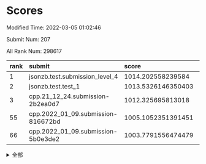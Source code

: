 # Scores

Modified Time: 2022-03-05 01:02:46

Submit Num: 207

All Rank Num: 298617

| rank |               submit               |       score        |       sigma        | pk_num |
| :--- | :--------------------------------- | :----------------- | :----------------- | :----- |
| 1    | jsonzb.test.submission_level_4     | 1014.202558239584  | 0.8156392897904218 | 5771   |
| 2    | jsonzb.test.test_1                 | 1013.5326146350403 | 0.8278408146368297 | 5774   |
| 3    | cpp.21_12_24.submission-2b2ea0d7   | 1012.325695813018  | 0.7845708516083417 | 5770   |
| 55   | cpp.2022_01_09.submission-816672bd | 1005.1052351391451 | 0.717599646272159  | 5763   |
| 66   | cpp.2022_01_09.submission-5b0e3de2 | 1003.7791556474479 | 0.7227590050337986 | 5770   |


<details>
<summary>全部</summary>

| rank |                 submit                 |       score        |       sigma        | pk_num |
| :--- | :------------------------------------- | :----------------- | :----------------- | :----- |
| 1    | jsonzb.test.submission_level_4         | 1014.202558239584  | 0.8156392897904218 | 5771   |
| 2    | jsonzb.test.test_1                     | 1013.5326146350403 | 0.8278408146368297 | 5774   |
| 3    | cpp.21_12_24.submission-2b2ea0d7       | 1012.325695813018  | 0.7845708516083417 | 5770   |
| 4    | gobigger.level_3.submission_level_3_26 | 1011.6525254555439 | 0.7712928679364497 | 5775   |
| 5    | gobigger.level_3.submission_level_3_35 | 1011.3949723687131 | 0.7640106182560042 | 5772   |
| 6    | gobigger.level_3.submission_level_3_32 | 1011.2561329105666 | 0.7728193113634583 | 5769   |
| 7    | gobigger.level_3.submission_level_3_46 | 1011.0721579835699 | 0.7615248800745674 | 5767   |
| 8    | gobigger.level_3.submission_level_3_44 | 1011.0340231272588 | 0.7708773801671963 | 5768   |
| 9    | gobigger.level_3.submission_level_3_10 | 1011.0210990987703 | 0.764687928440262  | 5770   |
| 10   | gobigger.level_3.submission_level_3_28 | 1010.9035882718487 | 0.7536218869280448 | 5774   |
| 11   | gobigger.level_3.submission_level_3_29 | 1010.877022861509  | 0.7552213704605456 | 5767   |
| 12   | gobigger.level_3.submission_level_3_1  | 1010.8003415923831 | 0.789916660682876  | 5771   |
| 13   | gobigger.level_3.submission_level_3_36 | 1010.7276175831088 | 0.7690730375042052 | 5773   |
| 14   | gobigger.level_3.submission_level_3_4  | 1010.6743611245938 | 0.7515721786127021 | 5774   |
| 15   | gobigger.level_3.submission_level_3_0  | 1010.5135174704911 | 0.7699638403788016 | 5766   |
| 16   | gobigger.level_3.submission_level_3_3  | 1010.4853735626758 | 0.7619450960202983 | 5771   |
| 17   | gobigger.level_3.submission_level_3_30 | 1010.4606995718735 | 0.7756918738749168 | 5771   |
| 18   | gobigger.level_3.submission_level_3_24 | 1010.4005434504941 | 0.7676383850456587 | 5770   |
| 19   | gobigger.level_3.submission_level_3_8  | 1010.2648035792954 | 0.777266926608959  | 5771   |
| 20   | gobigger.level_3.submission_level_3_7  | 1010.2031898919371 | 0.7577578032868163 | 5772   |
| 21   | gobigger.level_3.submission_level_3_34 | 1010.1801215875888 | 0.7661020883045697 | 5777   |
| 22   | gobigger.level_3.submission_level_3_31 | 1010.1561777783526 | 0.7673225607634089 | 5770   |
| 23   | gobigger.level_3.submission_level_3_9  | 1010.137709393256  | 0.7550022599810873 | 5768   |
| 24   | gobigger.level_3.submission_level_3_16 | 1010.057492023127  | 0.764385266122043  | 5771   |
| 25   | gobigger.level_3.submission_level_3_42 | 1010.0530607201056 | 0.7595147526708204 | 5770   |
| 26   | gobigger.level_3.submission_level_3_22 | 1010.0199963281726 | 0.7644271966748903 | 5772   |
| 27   | gobigger.level_3.submission_level_3_43 | 1009.94973639616   | 0.7643288523337409 | 5771   |
| 28   | gobigger.level_3.submission_level_3_14 | 1009.8925522237341 | 0.7708956604413373 | 5769   |
| 29   | gobigger.level_3.submission_level_3_45 | 1009.8525176759653 | 0.7502922603296898 | 5772   |
| 30   | gobigger.level_3.submission_level_3_38 | 1009.8336590081211 | 0.7535089355776349 | 5775   |
| 31   | gobigger.level_3.submission_level_3_41 | 1009.8204282065943 | 0.7576472411896348 | 5769   |
| 32   | gobigger.level_3.submission_level_3_37 | 1009.74391785738   | 0.759814321852584  | 5767   |
| 33   | gobigger.level_3.submission_level_3_6  | 1009.7055920887849 | 0.7686431145046192 | 5771   |
| 34   | gobigger.level_3.submission_level_3_33 | 1009.699528101067  | 0.7697148505410378 | 5772   |
| 35   | gobigger.level_3.submission_level_3_27 | 1009.6535258295454 | 0.7622582382220985 | 5770   |
| 36   | gobigger.level_3.submission_level_3_15 | 1009.5623887998595 | 0.7650933134210185 | 5769   |
| 37   | gobigger.level_3.submission_level_3_2  | 1009.5356338363815 | 0.7795039941848738 | 5769   |
| 38   | gobigger.level_3.submission_level_3_17 | 1009.4410233087227 | 0.7525536521531228 | 5771   |
| 39   | gobigger.level_3.submission_level_3_21 | 1009.3855084257943 | 0.7455535651866309 | 5766   |
| 40   | gobigger.level_3.submission_level_3_40 | 1009.356534276399  | 0.7350249898182544 | 5763   |
| 41   | gobigger.level_3.submission_level_3_47 | 1009.3413091773731 | 0.7339461839912687 | 5775   |
| 42   | gobigger.level_3.submission_level_3_49 | 1009.2444778391795 | 0.7533070753969598 | 5770   |
| 43   | gobigger.level_3.submission_level_3_11 | 1009.1931509928393 | 0.7667849328553633 | 5769   |
| 44   | gobigger.level_3.submission_level_3_25 | 1009.1791036938833 | 0.7520838401277767 | 5772   |
| 45   | gobigger.level_3.submission_level_3_48 | 1009.1691368958893 | 0.7385100594583331 | 5774   |
| 46   | gobigger.level_3.submission_level_3_23 | 1009.1187741751089 | 0.7434400574473521 | 5770   |
| 47   | gobigger.level_3.submission_level_3_12 | 1009.0942754020601 | 0.7385730351035794 | 5776   |
| 48   | gobigger.level_3.submission_level_3_39 | 1008.8621603634176 | 0.7504224290525747 | 5768   |
| 49   | gobigger.level_3.submission_level_3_13 | 1008.8509257434501 | 0.7650341819733009 | 5770   |
| 50   | gobigger.level_3.submission_level_3_18 | 1008.7211080180011 | 0.738215759427824  | 5775   |
| 51   | gobigger.level_3.submission_level_3_19 | 1008.6018922883775 | 0.7624730494705357 | 5771   |
| 52   | gobigger.level_3.submission_level_3_5  | 1008.4429687380521 | 0.7265693800202238 | 5772   |
| 53   | gobigger.level_3.submission_level_3_20 | 1008.0263132293658 | 0.7192094335930049 | 5771   |
| 54   | gobigger.level_1.submission_level_1_47 | 1005.2352604515695 | 0.7294772743769072 | 5774   |
| 55   | cpp.2022_01_09.submission-816672bd     | 1005.1052351391451 | 0.717599646272159  | 5763   |
| 56   | gobigger.level_1.submission_level_1_24 | 1004.8361912775007 | 0.7208599813102808 | 5771   |
| 57   | gobigger.level_1.submission_level_1_15 | 1004.5692157491296 | 0.7097457026532248 | 5772   |
| 58   | gobigger.level_1.submission_level_1_8  | 1004.4748196073908 | 0.7250285326400967 | 5778   |
| 59   | gobigger.level_1.submission_level_1_35 | 1004.4177102671833 | 0.7145160157579994 | 5768   |
| 60   | gobigger.level_1.submission_level_1_1  | 1004.2947783717705 | 0.7298389304104106 | 5771   |
| 61   | gobigger.level_1.submission_level_1_46 | 1004.1657607940646 | 0.7130091031901326 | 5772   |
| 62   | gobigger.level_1.submission_level_1_10 | 1004.0354983923446 | 0.7152374336933548 | 5771   |
| 63   | gobigger.level_1.submission_level_1_12 | 1003.9786649843707 | 0.717693790916863  | 5765   |
| 64   | gobigger.level_1.submission_level_1_44 | 1003.8793649750852 | 0.7128138924400129 | 5770   |
| 65   | gobigger.level_1.submission_level_1_14 | 1003.8572053158147 | 0.7271367779992431 | 5772   |
| 66   | cpp.2022_01_09.submission-5b0e3de2     | 1003.7791556474479 | 0.7227590050337986 | 5770   |
| 67   | gobigger.level_1.submission_level_1_21 | 1003.7122042978214 | 0.7069738140569012 | 5770   |
| 68   | gobigger.level_1.submission_level_1_27 | 1003.7113943352349 | 0.7174882089241783 | 5771   |
| 69   | gobigger.level_1.submission_level_1_43 | 1003.6578580072369 | 0.7262937532943585 | 5767   |
| 70   | gobigger.level_1.submission_level_1_38 | 1003.617641423228  | 0.7060445025213351 | 5767   |
| 71   | gobigger.level_1.submission_level_1_5  | 1003.6141277816066 | 0.7124435951552278 | 5768   |
| 72   | gobigger.level_1.submission_level_1_28 | 1003.562773040532  | 0.7116771027010677 | 5770   |
| 73   | gobigger.level_1.submission_level_1_6  | 1003.5589553980285 | 0.7177899015206705 | 5768   |
| 74   | gobigger.level_1.submission_level_1_45 | 1003.5352351807339 | 0.7070706254139958 | 5773   |
| 75   | gobigger.level_1.submission_level_1_49 | 1003.5142365282619 | 0.7313021487919278 | 5769   |
| 76   | gobigger.level_1.submission_level_1_42 | 1003.4636211993943 | 0.7177309484017267 | 5774   |
| 77   | gobigger.level_1.submission_level_1_34 | 1003.4494237072811 | 0.7119577048226227 | 5771   |
| 78   | gobigger.level_1.submission_level_1_0  | 1003.3765689517164 | 0.7140913246536617 | 5767   |
| 79   | gobigger.level_1.submission_level_1_22 | 1003.3150639561376 | 0.7218761786154538 | 5766   |
| 80   | gobigger.level_1.submission_level_1_7  | 1003.290094668227  | 0.7156302181135129 | 5772   |
| 81   | gobigger.level_1.submission_level_1_48 | 1003.2849939387362 | 0.7226849892178706 | 5772   |
| 82   | gobigger.level_1.submission_level_1_41 | 1003.2714019426841 | 0.7148004447748528 | 5771   |
| 83   | gobigger.level_1.submission_level_1_16 | 1003.23176406449   | 0.7193021899886641 | 5767   |
| 84   | gobigger.level_1.submission_level_1_29 | 1003.2152512313081 | 0.7046649480529236 | 5769   |
| 85   | gobigger.level_1.submission_level_1_40 | 1003.1761670133504 | 0.7118547660072259 | 5772   |
| 86   | gobigger.level_1.submission_level_1_18 | 1003.1455846104269 | 0.7223526763859577 | 5772   |
| 87   | gobigger.level_1.submission_level_1_4  | 1003.1451893958917 | 0.7185849658602772 | 5771   |
| 88   | gobigger.level_1.submission_level_1_37 | 1003.1151015678005 | 0.7094428251608851 | 5772   |
| 89   | gobigger.level_1.submission_level_1_11 | 1002.9562326955297 | 0.7099914967802299 | 5771   |
| 90   | gobigger.level_1.submission_level_1_33 | 1002.955532027405  | 0.7246414548812786 | 5771   |
| 91   | gobigger.level_1.submission_level_1_39 | 1002.952434170555  | 0.7120445211253192 | 5769   |
| 92   | gobigger.level_1.submission_level_1_2  | 1002.9030165936367 | 0.7136586779754696 | 5772   |
| 93   | gobigger.level_1.submission_level_1_30 | 1002.8843437118915 | 0.6995506893532996 | 5775   |
| 94   | gobigger.level_1.submission_level_1_36 | 1002.8500022379253 | 0.7136631232212993 | 5766   |
| 95   | gobigger.level_1.submission_level_1_9  | 1002.8475268595993 | 0.7264050159083266 | 5772   |
| 96   | gobigger.level_1.submission_level_1_20 | 1002.8266085405802 | 0.7095145707276873 | 5767   |
| 97   | gobigger.level_1.submission_level_1_13 | 1002.7797910611675 | 0.7282796266015585 | 5769   |
| 98   | gobigger.level_1.submission_level_1_3  | 1002.7789847027138 | 0.7174868418671202 | 5771   |
| 99   | gobigger.level_1.submission_level_1_31 | 1002.6993458058078 | 0.714820815697779  | 5766   |
| 100  | gobigger.level_1.submission_level_1_32 | 1002.6705177691483 | 0.7056250217648834 | 5769   |
| 101  | gobigger.level_1.submission_level_1_17 | 1002.6352051199337 | 0.7202348388667782 | 5774   |
| 102  | gobigger.level_1.submission_level_1_19 | 1002.529406229705  | 0.7088251570824519 | 5772   |
| 103  | gobigger.level_1.submission_level_1_23 | 1002.2363860135498 | 0.7130905431813843 | 5766   |
| 104  | gobigger.level_1.submission_level_1_25 | 1001.8107169456085 | 0.7154848363639249 | 5772   |
| 105  | gobigger.level_1.submission_level_1_26 | 1001.2665299405733 | 0.7079979569238659 | 5775   |
| 106  | gobigger.random.submission_random_5    | 997.4208724398876  | 0.7030960219399502 | 5771   |
| 107  | gobigger.random.submission_random_19   | 997.1794137748245  | 0.7105710942840087 | 5772   |
| 108  | gobigger.random.submission_random_29   | 996.9131667839307  | 0.7143644003361256 | 5768   |
| 109  | gobigger.random.submission_random_48   | 996.7509909301368  | 0.7085663333307639 | 5769   |
| 110  | gobigger.random.submission_random_3    | 996.5981061429663  | 0.7139730017837184 | 5767   |
| 111  | gobigger.random.submission_random_34   | 996.5634070118559  | 0.706866994976479  | 5772   |
| 112  | gobigger.random.submission_random_16   | 996.5459829181424  | 0.7122044832380479 | 5769   |
| 113  | gobigger.random.submission_random_37   | 996.5238361878841  | 0.6980736823700164 | 5763   |
| 114  | gobigger.random.submission_random_1    | 996.2859225391738  | 0.7073835177221544 | 5768   |
| 115  | gobigger.random.submission_random_2    | 996.21272434914    | 0.7082624097949977 | 5767   |
| 116  | gobigger.random.submission_random_44   | 996.1983009917051  | 0.7126453446107375 | 5767   |
| 117  | gobigger.random.submission_random_10   | 996.1701553141555  | 0.7084793501491802 | 5770   |
| 118  | gobigger.random.submission_random_27   | 996.1683766447452  | 0.7045289087531409 | 5770   |
| 119  | gobigger.random.submission_random_30   | 996.1653226376741  | 0.7052640135156839 | 5771   |
| 120  | gobigger.random.submission_random_13   | 996.1574518989435  | 0.7085218844534724 | 5770   |
| 121  | gobigger.random.submission_random_45   | 996.1515398295406  | 0.7053870456682225 | 5770   |
| 122  | gobigger.random.submission_random_11   | 996.1138218755614  | 0.7055227912215409 | 5770   |
| 123  | gobigger.random.submission_random_32   | 996.0981074884891  | 0.7183666470375932 | 5773   |
| 124  | gobigger.random.submission_random_38   | 996.0965961828299  | 0.7036177735226377 | 5768   |
| 125  | gobigger.random.submission_random_17   | 996.0790842744543  | 0.7116687296100772 | 5770   |
| 126  | gobigger.random.submission_random_28   | 996.0684764710276  | 0.7084382435745791 | 5771   |
| 127  | gobigger.random.submission_random_24   | 996.0510199094734  | 0.708501093860865  | 5766   |
| 128  | gobigger.random.submission_random_26   | 996.0398018537325  | 0.716546604189949  | 5769   |
| 129  | gobigger.random.submission_random_42   | 996.0109226466107  | 0.7101242512605395 | 5772   |
| 130  | gobigger.random.submission_random_25   | 995.9742796362143  | 0.7198657399217732 | 5771   |
| 131  | gobigger.random.submission_random_36   | 995.9694552916478  | 0.703850140061029  | 5776   |
| 132  | gobigger.random.submission_random_8    | 995.9421774022167  | 0.7142254780880717 | 5773   |
| 133  | gobigger.random.submission_random_43   | 995.9384291445858  | 0.7183371575453078 | 5768   |
| 134  | gobigger.random.submission_random_6    | 995.9101553835404  | 0.706128007709358  | 5773   |
| 135  | gobigger.random.submission_random_35   | 995.8980761024748  | 0.7044708005622715 | 5773   |
| 136  | gobigger.random.submission_random_9    | 995.8542474165471  | 0.7267080768551489 | 5776   |
| 137  | gobigger.random.submission_random_41   | 995.8448191287523  | 0.7226159922748895 | 5768   |
| 138  | gobigger.random.submission_random_46   | 995.7356864217239  | 0.7103549444759707 | 5766   |
| 139  | gobigger.random.submission_random_14   | 995.7197221928035  | 0.7054287901978231 | 5770   |
| 140  | gobigger.random.submission_random_21   | 995.7165502650356  | 0.7213977817077589 | 5772   |
| 141  | gobigger.random.submission_random_7    | 995.6888691656376  | 0.7159218629125309 | 5772   |
| 142  | gobigger.random.submission_random_22   | 995.6514836928707  | 0.7072024626223892 | 5772   |
| 143  | gobigger.random.submission_random_39   | 995.6240705385129  | 0.7090858606545254 | 5771   |
| 144  | gobigger.random.submission_random_15   | 995.5684766910308  | 0.7068127601697505 | 5771   |
| 145  | gobigger.random.submission_random_23   | 995.5609059204996  | 0.7036995960762108 | 5766   |
| 146  | gobigger.random.submission_random_12   | 995.5381116523992  | 0.7022614958339856 | 5770   |
| 147  | gobigger.random.submission_random_33   | 995.5341939308621  | 0.7140364767876356 | 5772   |
| 148  | gobigger.random.submission_random_18   | 995.4922554423086  | 0.7131623722051366 | 5760   |
| 149  | gobigger.random.submission_random_4    | 995.4302167260449  | 0.7182984364508855 | 5771   |
| 150  | gobigger.random.submission_random_0    | 995.3516353015607  | 0.7218457983391575 | 5771   |
| 151  | gobigger.random.submission_random_31   | 995.2912245454756  | 0.7130722639217068 | 5769   |
| 152  | gobigger.random.submission_random_47   | 995.2498548083989  | 0.7064238518964713 | 5779   |
| 153  | gobigger.random.submission_random_20   | 995.1545411115293  | 0.712670164279124  | 5771   |
| 154  | gobigger.random.submission_random_49   | 994.887324487682   | 0.7211601155731301 | 5768   |
| 155  | gobigger.level_2.submission_level_2_23 | 994.59230369052    | 0.7180378301932926 | 5770   |
| 156  | gobigger.random.submission_random_40   | 994.3968270630684  | 0.7291210930572992 | 5773   |
| 157  | gobigger.level_2.submission_level_2_24 | 993.9479735967806  | 0.7412743609195267 | 5769   |
| 158  | gobigger.level_2.submission_level_2_19 | 993.7039450143136  | 0.731469554427283  | 5774   |
| 159  | gobigger.level_2.submission_level_2_39 | 993.7003615285585  | 0.7302753533771735 | 5773   |
| 160  | gobigger.level_2.submission_level_2_38 | 993.489645962784   | 0.741682206890621  | 5770   |
| 161  | gobigger.level_2.submission_level_2_1  | 993.4787503505311  | 0.7409176348707709 | 5774   |
| 162  | gobigger.level_2.submission_level_2_8  | 993.0824601864655  | 0.7399518666228756 | 5769   |
| 163  | gobigger.level_2.submission_level_2_48 | 992.9557181681022  | 0.733295371136175  | 5775   |
| 164  | gobigger.level_2.submission_level_2_28 | 992.9135204591693  | 0.7464814838719882 | 5769   |
| 165  | gobigger.level_2.submission_level_2_40 | 992.9118081396963  | 0.7383242624793684 | 5773   |
| 166  | gobigger.level_2.submission_level_2_17 | 992.9083950058692  | 0.755045913600365  | 5772   |
| 167  | gobigger.level_2.submission_level_2_18 | 992.7996388173484  | 0.7173771899338535 | 5770   |
| 168  | gobigger.level_2.submission_level_2_6  | 992.7491984786391  | 0.7427989416181981 | 5766   |
| 169  | gobigger.level_2.submission_level_2_29 | 992.6258733243942  | 0.7311276226259588 | 5775   |
| 170  | gobigger.level_2.submission_level_2_9  | 992.6251502088356  | 0.7387732535834152 | 5770   |
| 171  | gobigger.level_2.submission_level_2_33 | 992.6124570717022  | 0.7352402716679268 | 5769   |
| 172  | gobigger.level_2.submission_level_2_14 | 992.6029057483056  | 0.7340003683463735 | 5770   |
| 173  | gobigger.level_2.submission_level_2_22 | 992.5753968835644  | 0.7277421465382432 | 5771   |
| 174  | gobigger.level_2.submission_level_2_43 | 992.5647706029952  | 0.7400710325713961 | 5767   |
| 175  | gobigger.level_2.submission_level_2_37 | 992.473318686307   | 0.7444493751497832 | 5771   |
| 176  | gobigger.level_2.submission_level_2_21 | 992.3447580548254  | 0.7484448846107953 | 5769   |
| 177  | gobigger.level_2.submission_level_2_25 | 992.1806340988672  | 0.7384025215889368 | 5772   |
| 178  | gobigger.level_2.submission_level_2_20 | 992.1679011102653  | 0.72329373005334   | 5771   |
| 179  | gobigger.level_2.submission_level_2_34 | 992.0511964546919  | 0.7597181026945152 | 5773   |
| 180  | gobigger.level_2.submission_level_2_11 | 991.9881563991793  | 0.7433489594537348 | 5772   |
| 181  | gobigger.level_2.submission_level_2_41 | 991.9147636571993  | 0.7492943361676816 | 5769   |
| 182  | gobigger.level_2.submission_level_2_3  | 991.9061602812794  | 0.7870181971415396 | 5769   |
| 183  | gobigger.level_2.submission_level_2_4  | 991.8002315725092  | 0.7325498271034337 | 5771   |
| 184  | gobigger.level_2.submission_level_2_45 | 991.7950573523374  | 0.7633162346671538 | 5772   |
| 185  | gobigger.level_2.submission_level_2_30 | 991.7373254750297  | 0.7411072443045921 | 5769   |
| 186  | gobigger.level_2.submission_level_2_16 | 991.7194422812054  | 0.7604713235796144 | 5765   |
| 187  | gobigger.level_2.submission_level_2_7  | 991.7193459387157  | 0.7453174223269021 | 5771   |
| 188  | gobigger.level_2.submission_level_2_27 | 991.6815979717182  | 0.7520935881007086 | 5770   |
| 189  | gobigger.level_2.submission_level_2_46 | 991.5196824514256  | 0.7496497805196857 | 5767   |
| 190  | gobigger.level_2.submission_level_2_12 | 991.5071234075449  | 0.75361843513671   | 5771   |
| 191  | gobigger.level_2.submission_level_2_15 | 991.4686241404486  | 0.7520893439239432 | 5766   |
| 192  | gobigger.level_2.submission_level_2_35 | 991.3494261847022  | 0.744339793598733  | 5771   |
| 193  | gobigger.level_2.submission_level_2_13 | 991.3356186651855  | 0.7758181499007983 | 5775   |
| 194  | gobigger.level_2.submission_level_2_31 | 991.3283959506924  | 0.7440908536419215 | 5768   |
| 195  | gobigger.level_2.submission_level_2_42 | 991.3250816950007  | 0.7478587484370393 | 5768   |
| 196  | gobigger.level_2.submission_level_2_44 | 991.2084708336754  | 0.7626519812065151 | 5769   |
| 197  | gobigger.level_2.submission_level_2_0  | 991.1283745997715  | 0.7711873553069539 | 5767   |
| 198  | gobigger.level_2.submission_level_2_2  | 991.0741742735422  | 0.7553476001335504 | 5771   |
| 199  | gobigger.level_2.submission_level_2_49 | 990.9010766243855  | 0.7613525689718836 | 5771   |
| 200  | gobigger.level_2.submission_level_2_26 | 990.8300034968923  | 0.7601908987218406 | 5772   |
| 201  | gobigger.level_2.submission_level_2_5  | 990.7579091859053  | 0.7820759860885217 | 5774   |
| 202  | gobigger.level_2.submission_level_2_10 | 990.6970012407254  | 0.7871655742731305 | 5768   |
| 203  | gobigger.level_2.submission_level_2_36 | 990.6541511420176  | 0.7754634997422325 | 5771   |
| 204  | gobigger.level_2.submission_level_2_32 | 990.4485692412997  | 0.7415560449170276 | 5770   |
| 205  | gobigger.level_2.submission_level_2_47 | 990.2893829254431  | 0.7718798217880205 | 5774   |
| 206  | gobigger.none.submission_none_0        | 979.1822680559302  | 1.1725187374905368 | 5770   |
| 207  | gobigger.none.submission_none_1        | 975.4274641595939  | 1.519820216376855  | 5769   |

</details>
